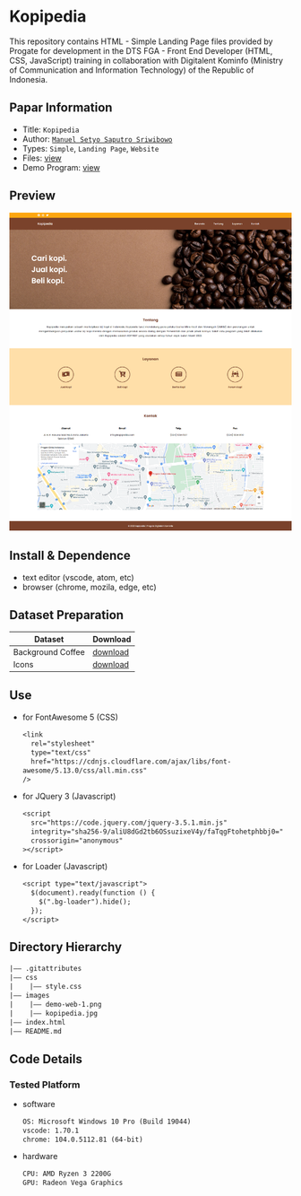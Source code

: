Kopipedia
===
This repository contains HTML - Simple Landing Page files provided by Progate for development in the DTS FGA - Front End Developer (HTML, CSS, JavaScript) training in collaboration with Digitalent Kominfo (Ministry of Communication and Information Technology) of the Republic of Indonesia.

## Papar Information
- Title:  `Kopipedia`
- Author:  [`Manuel Setyo Saputro Sriwibowo`](https://github.com/msetyo15)
- Types: `Simple`, `Landing Page`, `Website`
- Files: [view](https://github.com/msetyo15/Kopipedia-Simple-Landing-Page)
- Demo Program: [view](https://msetyo15.github.io/Kopipedia-Simple-Landing-Page/)

## Preview
![preview](./images/demo-web-1.png)

## Install & Dependence
- text editor (vscode, atom, etc)
- browser (chrome, mozila, edge, etc)

## Dataset Preparation
| Dataset | Download |
| ---     | ---   |
| Background Coffee | [download](https://web.facebook.com/photo?fbid=453385436790646&set=a.453385430123980) |
| Icons | [download](https://fontawesome.com/v5/search) |

## Use
- for FontAwesome 5 (CSS)
  ```
  <link
    rel="stylesheet"
    type="text/css"
    href="https://cdnjs.cloudflare.com/ajax/libs/font-awesome/5.13.0/css/all.min.css"
  />
  ```
- for JQuery 3 (Javascript)
  ```
  <script
    src="https://code.jquery.com/jquery-3.5.1.min.js"
    integrity="sha256-9/aliU8dGd2tb6OSsuzixeV4y/faTqgFtohetphbbj0="
    crossorigin="anonymous"
  ></script>
  ```
- for Loader (Javascript)
  ```
  <script type="text/javascript">
    $(document).ready(function () {
      $(".bg-loader").hide();
    });
  </script>
  ```


## Directory Hierarchy
```
|—— .gitattributes
|—— css
|    |—— style.css
|—— images
|    |—— demo-web-1.png
|    |—— kopipedia.jpg
|—— index.html
|—— README.md
```
## Code Details
### Tested Platform
- software
  ```
  OS: Microsoft Windows 10 Pro (Build 19044)
  vscode: 1.70.1
  chrome: 104.0.5112.81 (64-bit)
  ```
- hardware
  ```
  CPU: AMD Ryzen 3 2200G
  GPU: Radeon Vega Graphics
  ```
